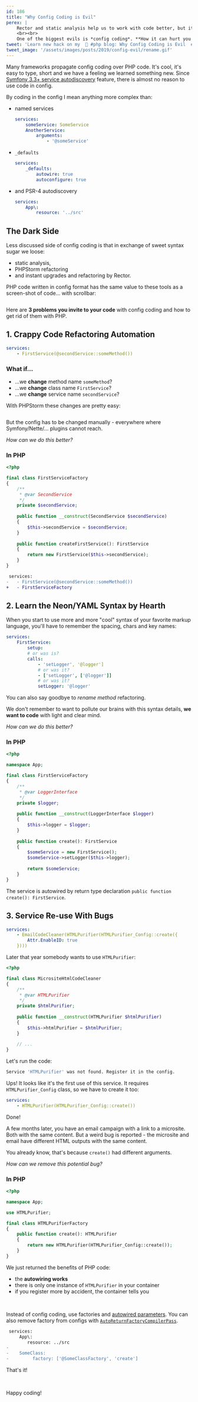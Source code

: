 ```yaml
---
id: 186
title: "Why Config Coding is Evil"
perex: |
    Rector and static analysis help us to work with code better, but it also helps us spot new weak-points of our PHP code.
    <br><br>
    One of the biggest evils is *config coding*. **How it can hurt you and how get rid of it**?
tweet: 'Learn new hack on my  🐘 #php blog: Why Config Coding is Evil  #symfony #nettefw #laravel'
tweet_image: '/assets/images/posts/2019/config-evil/rename.gif'
---
```


Many frameworks propagate config coding over PHP code. It's cool, it's easy to type, short and we have a feeling we learned something new. Since [Symfony 3.3+ service autodiscovery](/blog/2017/05/07/how-to-refactor-to-new-dependency-injection-features-in-symfony-3-3/) feature, there is almost no reason to use code in config. 

By coding in the config I mean anything more complex than:
 
- named services

    ```yaml
    services:
        someService: SomeService
        AnotherService:
            arguments:
                - '@someService'
    ```

- `_defaults`

    ```yaml
    services:
        _defaults:
            autowire: true
            autoconfigure: true
    ```
 
- and PSR-4 autodiscovery

    ```yaml
    services:
        App\:
            resource: '../src'
    ```

## The Dark Side

Less discussed side of config coding is that in exchange of sweet syntax sugar we loose:
 
- static analysis, 
- PHPStorm refactoring 
- and instant upgrades and refactoring by Rector. 

PHP code written in config format has the same value to these tools as a screen-shot of code... with scrollbar:

<img src="/assets/images/posts/2019/config-evil/useless.png" alt="" class="img-thumbnail">


Here are **3 problems you invite to your code** with config coding and how to get rid of them with PHP.       

## 1. Crappy Code Refactoring Automation

```yaml
services:
    - FirstService(@secondService::someMethod())
```

### What if...

- ...we **change** method name `someMethod`?
- ...we **change** class name `FirstService`?
- ...we **change** service name `secondService`?

With PHPStorm these changes are pretty easy:

<img src="/assets/images/posts/2019/config-evil/rename.gif" alt="" class="img-thumbnail">

But the config has to be changed manually - everywhere where Symfony/Nette/... plugins cannot reach.

*How can we do this better?*

### In PHP <em class="fas fa-fw fa-lg fa-check text-success"></em>

```php
<?php

final class FirstServiceFactory
{
    /**
     * @var SecondService 
     */
    private $secondService;
    
    public function __construct(SecondService $secondService)
    {
        $this->secondService = $secondService;
    }
    
    public function createFirstService(): FirstService
    {
        return new FirstService($this->secondService);
    }
}
```

```diff
 services:
-   - FirstService(@secondService::someMethod())
+   - FirstServiceFactory
```

## 2. Learn the Neon/YAML Syntax by Hearth

When you start to use more and more "cool" syntax of your favorite markup language, you'll have to remember the spacing, chars and key names: 

```yaml
services:
    FirstService:
        setup:
        # or was is?
        calls:
            - 'setLogger', '@logger']
            # or was it?
            - ['setLogger', ['@logger']]
            # or was it?
            setLogger: '@logger'
```

You can also say goodbye to *rename method* refactoring.

We don't remember to want to pollute our brains with this syntax details, **we want to code** with light and clear mind.

*How can we do this better?*
 
### In PHP <em class="fas fa-fw fa-lg fa-check text-success"></em>

```php
<?php

namespace App;

final class FirstServiceFactory
{
    /**
     * @var LoggerInterface
     */
    private $logger;
    
    public function __construct(LoggerInterface $logger)
    {
        $this->logger = $logger;
    }
    
    public function create(): FirstService
    {
        $someService = new FirstService();
        $someService->setLogger($this->logger);
        
        return $someService;
    }
}
````

The service is autowired by return type declaration `public function create(): FirstService`.

## 3. Service Re-use With Bugs

```yaml
services:
    - EmailCodeCleaner(HTMLPurifier(HTMLPurifier_Config::create({
        Attr.EnableID: true
    })))
```

Later that year somebody wants to use `HTMLPurifier`:

```php
<?php

final class MicrositeHtmlCodeCleaner
{
    /**
     * @var HTMLPurifier 
     */
    private $htmlPurifier;
    
    public function __construct(HTMLPurifier $htmlPurifier)
    {
        $this->htmlPurifier = $htmlPurifier;
    }
    
    // ...
}
```

Let's run the code:

```bash
Service 'HTMLPurifier' was not found. Register it in the config.
```

Ups! It looks like it's the first use of this service. It requires `HTMLPurifier_Config` class, so we have to create it too:

```yaml
services:
    - HTMLPurifier(HTMLPurifier_Config::create())
```

Done!

A few months later, you have an email campaign with a link to a microsite. Both with the same content. But a weird bug is reported - the microsite and email have different HTML outputs with the same content.

You already know, that's because `create()` had different arguments. 

*How can we remove this potential bug?*
 
### In PHP <em class="fas fa-fw fa-lg fa-check text-success"></em>

```php
<?php

namespace App;

use HTMLPurifier;

final class HTMLPurifierFactory
{
    public function create(): HTMLPurifier
    {
        return new HTMLPurifier(HTMLPurifier_Config::create());
    }
}
```

We just returned the benefits of PHP code:

- the **autowiring works**
- there is only one instance of `HTMLPurifier` in your container
- if you register more by accident, the container tells you

<br>

Instead of config coding, use factories and [autowired parameters](/blog/2018/11/05/do-you-autowire-services-in-symfony-you-can-autowire-parameters-too/). You can also remove factory from configs with [`AutoReturnFactoryCompilerPass`](https://github.com/symplify/packagebuilder#do-not-repeat-simple-factories).  

```diff
 services:
     App\:
        resource: ../src
-   
-    SomeClass:
-         factory: ['@SomeClassFactory', 'create']    
```

That's it! 

<br>

Happy coding!
